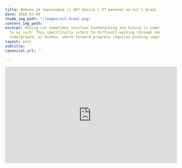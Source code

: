 ```yaml
---
title: Вибили 24 персонажів із 407 боксів і 47 великих на nul's brawl
date: 2018-01-09
thumb_img_path: "/images/nul-brawl.png"
content_img_path: ''
excerpt: Hiking can sometimes involves bushwhacking and hiking is sometimes referred
  to as such. This specifically refers to difficult walking through dense forest,
  undergrowth, or bushes, where forward progress requires pushing vegetation aside.
layout: post
subtitle: ''
canonical_url: ''

---
```

<iframe width="560" height="315" src="https://www.youtube.com/embed/3bncZ2gaM8w" frameborder="0" allow="accelerometer; autoplay; encrypted-media; gyroscope; picture-in-picture" allowfullscreen></iframe>